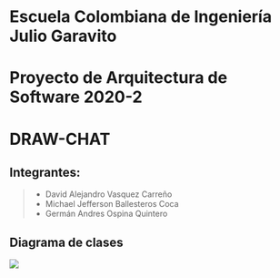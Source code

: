 # Escuela Colombiana de Ingeniería Julio Garavito
# Proyecto de Arquitectura de Software 2020-2
# DRAW-CHAT

## Integrantes: 
>- David Alejandro Vasquez Carreño
>- Michael Jefferson Ballesteros Coca
>- Germán Andres Ospina Quintero

## Diagrama de clases
![](https://drive.google.com/file/d/1tOw6smLdOhlrbRD7vaViTHvAixb17L2J/view?usp=sharing)
